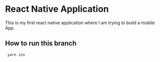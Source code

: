# React Native Application

This is my first react native application where I am trying to build a mobile App.

## How to run this branch

` yarn ios`
